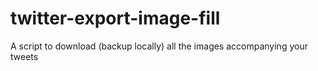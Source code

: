 # twitter-export-image-fill
A script to download (backup locally) all the images accompanying your tweets
